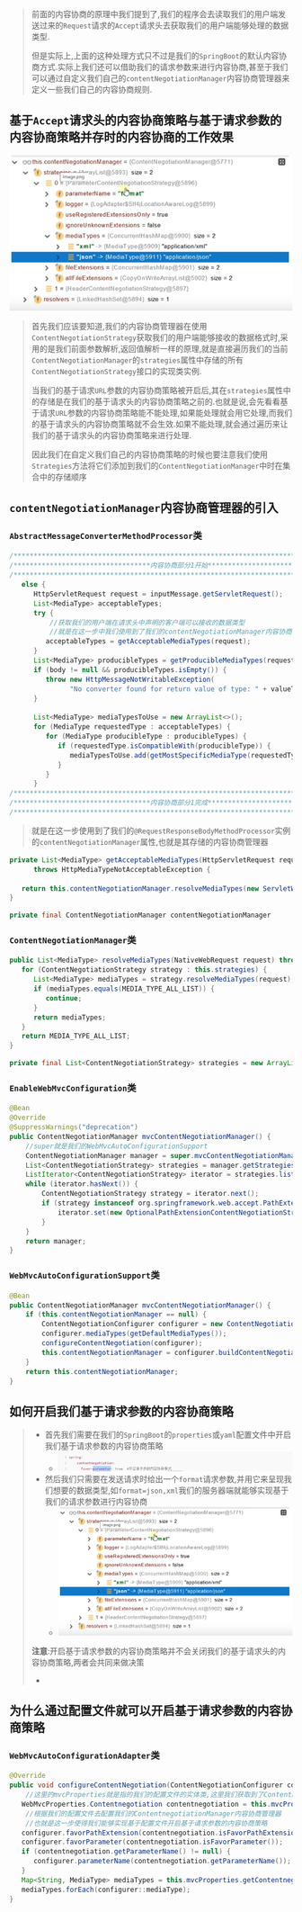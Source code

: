 > ​		前面的内容协商的原理中我们提到了,我们的程序会去读取我们的用户端发送过来的`Request`请求的`Accept`请求头去获取我们的用户端能够处理的数据类型.
>
> ​		但是实际上,上面的这种处理方式只不过是我们的`SpringBoot`的默认内容协商方式.实际上我们还可以借助我们的请求参数来进行内容协商,甚至于我们可以通过自定义我们自己的`contentNegotiationManager`内容协商管理器来定义一些我们自己的内容协商规则.

## 基于`Accept`请求头的内容协商策略与基于请求参数的内容协商策略并存时的内容协商的工作效果

![image-20230214032507665](https://raw.githubusercontent.com/tangling0112/MyPictures/master/img/image-20230214032507665.png)

> ​		首先我们应该要知道,我们的内容协商管理器在使用`ContentNegotiationStrategy`获取我们的用户端能够接收的数据格式时,采用的是我们前面参数解析,返回值解析一样的原理,就是直接遍历我们的当前`ContentNegotiationManager`的`strategies`属性中存储的所有`ContentNegotiationStrategy`接口的实现类实例.
>
> ​		当我们的基于请求`URL`参数的内容协商策略被开启后,其在`strategies`属性中的存储是在我们的基于请求头的内容协商策略之前的.也就是说,会先看看基于请求`URL`参数的内容协商策略能不能处理,如果能处理就会用它处理,而我们的基于请求头的内容协商策略就不会生效.如果不能处理,就会通过遍历来让我们的基于请求头的内容协商策略来进行处理.
>
> ​		因此我们在自定义我们自己的内容协商策略的时候也要注意我们使用`Strategies`方法将它们添加到我们的`ContentNegotiationManager`中时在集合中的存储顺序

## `contentNegotiationManager`内容协商管理器的引入

### `AbstractMessageConverterMethodProcessor`类

```java
/****************************************************************************************/
/**********************************内容协商部分1开始****************************************/
/****************************************************************************************/ 
   else {
      HttpServletRequest request = inputMessage.getServletRequest();
      List<MediaType> acceptableTypes;
      try {
          //获取我们的用户端在请求头中声明的客户端可以接收的数据类型
          //就是在这一步中我们使用到了我们的contentNegotiationManager内容协商管理器
         acceptableTypes = getAcceptableMediaTypes(request);
      }
      List<MediaType> producibleTypes = getProducibleMediaTypes(request, valueType, targetType);
      if (body != null && producibleTypes.isEmpty()) {
         throw new HttpMessageNotWritableException(
               "No converter found for return value of type: " + valueType);
      }
       
      List<MediaType> mediaTypesToUse = new ArrayList<>();
      for (MediaType requestedType : acceptableTypes) {
         for (MediaType producibleType : producibleTypes) {
            if (requestedType.isCompatibleWith(producibleType)) {
               mediaTypesToUse.add(getMostSpecificMediaType(requestedType, producibleType));
            }
         }
      }
/****************************************************************************************/
/**********************************内容协商部分1完成****************************************/
/****************************************************************************************/
```

> 就是在这一步使用到了我们的`@RequestResponseBodyMethodProcessor`实例的`contentNegotiationManager`属性,也就是其存储的内容协商管理器

```java
private List<MediaType> getAcceptableMediaTypes(HttpServletRequest request)
      throws HttpMediaTypeNotAcceptableException {

   return this.contentNegotiationManager.resolveMediaTypes(new ServletWebRequest(request));
}
```

```java
private final ContentNegotiationManager contentNegotiationManager
```

### `ContentNegotiationManager`类

```java
public List<MediaType> resolveMediaTypes(NativeWebRequest request) throws HttpMediaTypeNotAcceptableException {
   for (ContentNegotiationStrategy strategy : this.strategies) {
      List<MediaType> mediaTypes = strategy.resolveMediaTypes(request);
      if (mediaTypes.equals(MEDIA_TYPE_ALL_LIST)) {
         continue;
      }
      return mediaTypes;
   }
   return MEDIA_TYPE_ALL_LIST;
}
```

```java
private final List<ContentNegotiationStrategy> strategies = new ArrayList<>();
```

### `EnableWebMvcConfiguration`类

```java
@Bean
@Override
@SuppressWarnings("deprecation")
public ContentNegotiationManager mvcContentNegotiationManager() {
    //super就是我们的WebMvcAutoConfigurationSupport
    ContentNegotiationManager manager = super.mvcContentNegotiationManager();
    List<ContentNegotiationStrategy> strategies = manager.getStrategies();
    ListIterator<ContentNegotiationStrategy> iterator = strategies.listIterator();
    while (iterator.hasNext()) {
        ContentNegotiationStrategy strategy = iterator.next();
        if (strategy instanceof org.springframework.web.accept.PathExtensionContentNegotiationStrategy) {
            iterator.set(new OptionalPathExtensionContentNegotiationStrategy(strategy));
        }
    }
    return manager;
}
```

### `WebMvcAutoConfigurationSupport`类

```java
@Bean
public ContentNegotiationManager mvcContentNegotiationManager() {
    if (this.contentNegotiationManager == null) {
        ContentNegotiationConfigurer configurer = new ContentNegotiationConfigurer(this.servletContext);
        configurer.mediaTypes(getDefaultMediaTypes());
        configureContentNegotiation(configurer);
        this.contentNegotiationManager = configurer.buildContentNegotiationManager();
    }
    return this.contentNegotiationManager;
}
```

## 如何开启我们基于请求参数的内容协商策略

> - 首先我们需要在我们的`SpringBoot`的`properties`或`yaml`配置文件中开启我们基于请求参数的内容协商策略
>     - <img src="https://raw.githubusercontent.com/tangling0112/MyPictures/master/img/image-20230214032458065.png" alt="image-20230214032458065" style="zoom:150%;" />
> - 然后我们只需要在发送请求时给出一个`format`请求参数,并用它来呈现我们想要的数据类型,如`format=json,xml`我们的服务器端就能够实现基于我们的请求参数进行内容协商
>     - ![image-20230214032507665](https://raw.githubusercontent.com/tangling0112/MyPictures/master/img/image-20230214032507665.png)
>
> **注意**:开启基于请求参数的内容协商策略并不会关闭我们的基于请求头的内容协商策略,两者会共同来做决策
>
> - 

## 为什么通过配置文件就可以开启基于请求参数的内容协商策略

### `WebMvcAutoConfigurationAdapter`类

```java
@Override
public void configureContentNegotiation(ContentNegotiationConfigurer configurer) {
    //这里的mvcProperties就是指的我们的配置文件的实体类,这里我们获取到了Contentnegotiation内容协商相关的配置
   WebMvcProperties.Contentnegotiation contentnegotiation = this.mvcProperties.getContentnegotiation();
    //根据我们的配置文件去配置我们的ContentnegotiationManager内容协商管理器
    //也就是这一步使得我们能够实现基于配置文件开启基于请求参数的内容协商策略
   configurer.favorPathExtension(contentnegotiation.isFavorPathExtension());
   configurer.favorParameter(contentnegotiation.isFavorParameter());
   if (contentnegotiation.getParameterName() != null) {
      configurer.parameterName(contentnegotiation.getParameterName());
   }
   Map<String, MediaType> mediaTypes = this.mvcProperties.getContentnegotiation().getMediaTypes();
   mediaTypes.forEach(configurer::mediaType);
}
```
